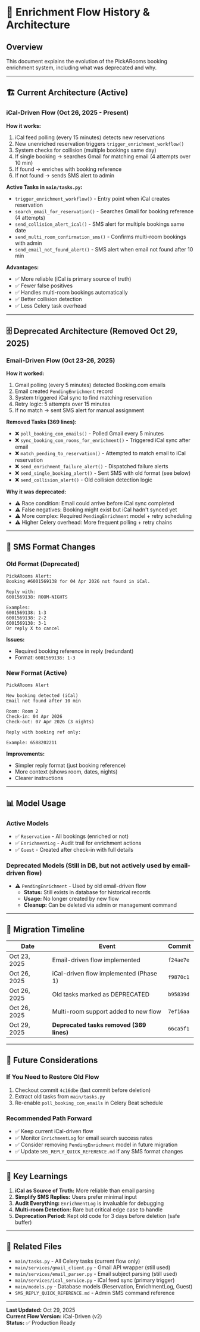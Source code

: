# 📜 Enrichment Flow History & Architecture

## Overview
This document explains the evolution of the PickARooms booking enrichment system, including what was deprecated and why.

---

## 🏗️ Current Architecture (Active)

### **iCal-Driven Flow** (Oct 26, 2025 - Present)

**How it works:**
1. iCal feed polling (every 15 minutes) detects new reservations
2. New unenriched reservation triggers `trigger_enrichment_workflow()`
3. System checks for collision (multiple bookings same day)
4. If single booking → searches Gmail for matching email (4 attempts over 10 min)
5. If found → enriches with booking reference
6. If not found → sends SMS alert to admin

**Active Tasks in `main/tasks.py`:**
- `trigger_enrichment_workflow()` - Entry point when iCal creates reservation
- `search_email_for_reservation()` - Searches Gmail for booking reference (4 attempts)
- `send_collision_alert_ical()` - SMS alert for multiple bookings same date
- `send_multi_room_confirmation_sms()` - Confirms multi-room bookings with admin
- `send_email_not_found_alert()` - SMS alert when email not found after 10 min

**Advantages:**
- ✅ More reliable (iCal is primary source of truth)
- ✅ Fewer false positives
- ✅ Handles multi-room bookings automatically
- ✅ Better collision detection
- ✅ Less Celery task overhead

---

## 🗄️ Deprecated Architecture (Removed Oct 29, 2025)

### **Email-Driven Flow** (Oct 23-26, 2025)

**How it worked:**
1. Gmail polling (every 5 minutes) detected Booking.com emails
2. Email created `PendingEnrichment` record
3. System triggered iCal sync to find matching reservation
4. Retry logic: 5 attempts over 15 minutes
5. If no match → sent SMS alert for manual assignment

**Removed Tasks (369 lines):**
- ❌ `poll_booking_com_emails()` - Polled Gmail every 5 minutes
- ❌ `sync_booking_com_rooms_for_enrichment()` - Triggered iCal sync after email
- ❌ `match_pending_to_reservation()` - Attempted to match email to iCal reservation
- ❌ `send_enrichment_failure_alert()` - Dispatched failure alerts
- ❌ `send_single_booking_alert()` - Sent SMS with old format (see below)
- ❌ `send_collision_alert()` - Old collision detection logic

**Why it was deprecated:**
- ⚠️ Race condition: Email could arrive before iCal sync completed
- ⚠️ False negatives: Booking might exist but iCal hadn't synced yet
- ⚠️ More complex: Required `PendingEnrichment` model + retry scheduling
- ⚠️ Higher Celery overhead: More frequent polling + retry chains

---

## 📱 SMS Format Changes

### Old Format (Deprecated)
```
PickARooms Alert:
Booking #6001569138 for 04 Apr 2026 not found in iCal.

Reply with:
6001569138: ROOM-NIGHTS

Examples:
6001569138: 1-3
6001569138: 2-2
6001569138: 3-1
Or reply X to cancel
```

**Issues:**
- Required booking reference in reply (redundant)
- Format: `6001569138: 1-3`

### New Format (Active)
```
PickARooms Alert

New booking detected (iCal)
Email not found after 10 min

Room: Room 2
Check-in: 04 Apr 2026
Check-out: 07 Apr 2026 (3 nights)

Reply with booking ref only:

Example: 6588202211
```

**Improvements:**
- Simpler reply format (just booking reference)
- More context (shows room, dates, nights)
- Clearer instructions

---

## 📊 Model Usage

### Active Models
- ✅ `Reservation` - All bookings (enriched or not)
- ✅ `EnrichmentLog` - Audit trail for enrichment actions
- ✅ `Guest` - Created after check-in with full details

### Deprecated Models (Still in DB, but not actively used by email-driven flow)
- ⚠️ `PendingEnrichment` - Used by old email-driven flow
  - **Status:** Still exists in database for historical records
  - **Usage:** No longer created by new flow
  - **Cleanup:** Can be deleted via admin or management command

---

## 🔄 Migration Timeline

| Date | Event | Commit |
|------|-------|--------|
| Oct 23, 2025 | Email-driven flow implemented | `f24ae7e` |
| Oct 26, 2025 | iCal-driven flow implemented (Phase 1) | `f9870c1` |
| Oct 26, 2025 | Old tasks marked as DEPRECATED | `b95839d` |
| Oct 26, 2025 | Multi-room support added to new flow | `7ef16aa` |
| Oct 29, 2025 | **Deprecated tasks removed (369 lines)** | `66ca5f1` |

---

## 🎯 Future Considerations

### If You Need to Restore Old Flow
1. Checkout commit `4c16dbe` (last commit before deletion)
2. Extract old tasks from `main/tasks.py`
3. Re-enable `poll_booking_com_emails` in Celery Beat schedule

### Recommended Path Forward
- ✅ Keep current iCal-driven flow
- ✅ Monitor `EnrichmentLog` for email search success rates
- ✅ Consider removing `PendingEnrichment` model in future migration
- ✅ Update `SMS_REPLY_QUICK_REFERENCE.md` if any SMS format changes

---

## 📝 Key Learnings

1. **iCal as Source of Truth:** More reliable than email parsing
2. **Simplify SMS Replies:** Users prefer minimal input
3. **Audit Everything:** `EnrichmentLog` is invaluable for debugging
4. **Multi-room Detection:** Rare but critical edge case to handle
5. **Deprecation Period:** Kept old code for 3 days before deletion (safe buffer)

---

## 🔗 Related Files

- `main/tasks.py` - All Celery tasks (current flow only)
- `main/services/gmail_client.py` - Gmail API wrapper (still used)
- `main/services/email_parser.py` - Email subject parsing (still used)
- `main/services/ical_service.py` - iCal feed sync (primary trigger)
- `main/models.py` - Database models (Reservation, EnrichmentLog, Guest)
- `SMS_REPLY_QUICK_REFERENCE.md` - Admin SMS command reference

---

**Last Updated:** Oct 29, 2025  
**Current Flow Version:** iCal-Driven (v2)  
**Status:** ✅ Production Ready
